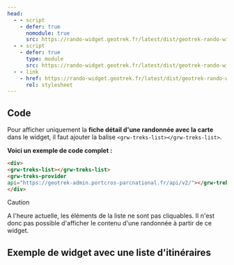 ```yaml
---
head:
  - - script
    - defer: true
      nomodule: true
      src: https://rando-widget.geotrek.fr/latest/dist/geotrek-rando-widget/geotrek-rando-widget.js
  - - script
    - defer: true
      type: module
      src: https://rando-widget.geotrek.fr/latest/dist/geotrek-rando-widget/geotrek-rando-widget.esm.js
  - - link
    - href: https://rando-widget.geotrek.fr/latest/dist/geotrek-rando-widget/geotrek-rando-widget.css
      rel: stylesheet
---
```


## Code

Pour afficher uniquement la **fiche détail d'une randonnée avec la carte** dans le widget, il faut ajouter la balise `<grw-treks-list></grw-treks-list>`.

**Voici un exemple de code complet :**

```html
<div>
<grw-treks-list></grw-treks-list>
<grw-treks-provider
api="https://geotrek-admin.portcros-parcnational.fr/api/v2/"></grw-treks-provider>
</div>
```
> [!CAUTION]
> A l'heure actuelle, les éléments de la liste ne sont pas cliquables. Il n'est donc pas possible d'afficher le contenu d'une randonnée à partir de ce widget.

## Exemple de widget avec une liste d'itinéraires

<div>
<grw-treks-list></grw-treks-list>
<grw-treks-provider
api="https://geotrek-admin.portcros-parcnational.fr/api/v2/"></grw-treks-provider>
</div>